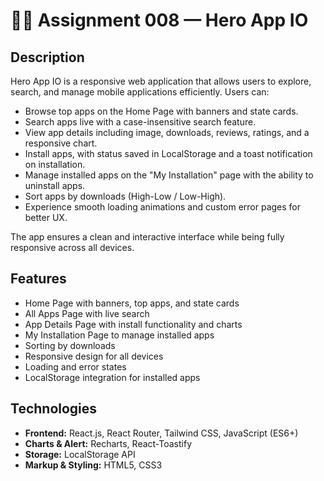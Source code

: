 # 🦸‍♂️ Assignment 008 — Hero App IO

## Description

Hero App IO is a responsive web application that allows users to explore,
search, and manage mobile applications efficiently. Users can:

- Browse top apps on the Home Page with banners and state cards.
- Search apps live with a case-insensitive search feature.
- View app details including image, downloads, reviews, ratings, and a
  responsive chart.
- Install apps, with status saved in LocalStorage and a toast notification on
  installation.
- Manage installed apps on the "My Installation" page with the ability to
  uninstall apps.
- Sort apps by downloads (High-Low / Low-High).
- Experience smooth loading animations and custom error pages for better UX.

The app ensures a clean and interactive interface while being fully responsive
across all devices.

## Features

- Home Page with banners, top apps, and state cards
- All Apps Page with live search
- App Details Page with install functionality and charts
- My Installation Page to manage installed apps
- Sorting by downloads
- Responsive design for all devices
- Loading and error states
- LocalStorage integration for installed apps

## Technologies

- **Frontend:** React.js, React Router, Tailwind CSS, JavaScript (ES6+)
- **Charts & Alert:** Recharts, React-Toastify
- **Storage:** LocalStorage API
- **Markup & Styling:** HTML5, CSS3

